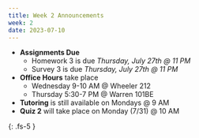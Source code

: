 ```yaml
---
title: Week 2 Announcements
week: 2
date: 2023-07-10
---
```


* **Assignments Due**
    * Homework 3 is due *Thursday, July 27th @ 11 PM*
    * Survey 3 is due *Thursday, July 27th @ 11 PM*
* **Office Hours** take place
    * Wednesday 9-10 AM @ Wheeler 212
    * Thursday 5:30-7 PM @ Warren 101BE
* **Tutoring** is still available on Mondays @ 9 AM
* **Quiz 2** will take place on Monday (7/31) @ 10 AM

{: .fs-5 }
